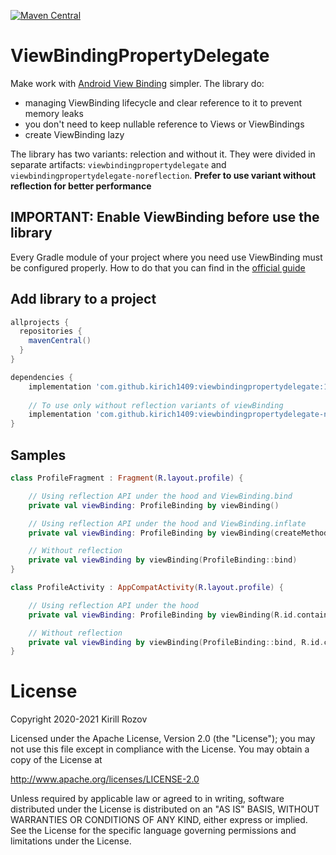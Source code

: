 [![Maven Central](https://maven-badges.herokuapp.com/maven-central/com.github.kirich1409/viewbindingpropertydelegate/badge.svg)](https://maven-badges.herokuapp.com/maven-central/com.github.kirich1409/viewbindingpropertydelegate)

# ViewBindingPropertyDelegate

Make work with [Android View Binding](https://d.android.com/topic/libraries/view-binding) simpler. The library do:
- managing ViewBinding lifecycle and clear reference to it to prevent memory leaks
- you don't need to keep nullable reference to Views or ViewBindings
- create ViewBinding lazy

The library has two variants: relection and without it. They were divided in separate artifacts: `viewbindingpropertydelegate` and `viewbindingpropertydelegate-noreflection`. **Prefer to use variant without reflection for better performance**

## IMPORTANT: Enable ViewBinding before use the library
Every Gradle module of your project where you need use ViewBinding must be configured properly. How to do that you can find in the [official guide](https://d.android.com/topic/libraries/view-binding)

## Add library to a project

```groovy
allprojects {
  repositories {
    mavenCentral()
  }
}

dependencies {
    implementation 'com.github.kirich1409:viewbindingpropertydelegate:1.5.2'
    
    // To use only without reflection variants of viewBinding
    implementation 'com.github.kirich1409:viewbindingpropertydelegate-noreflection:1.5.2'
}
```

## Samples

```kotlin
class ProfileFragment : Fragment(R.layout.profile) {

    // Using reflection API under the hood and ViewBinding.bind
    private val viewBinding: ProfileBinding by viewBinding()

    // Using reflection API under the hood and ViewBinding.inflate
    private val viewBinding: ProfileBinding by viewBinding(createMethod = CreateMethod.INFLATE)

    // Without reflection
    private val viewBinding by viewBinding(ProfileBinding::bind)
}
```

```kotlin
class ProfileActivity : AppCompatActivity(R.layout.profile) {

    // Using reflection API under the hood
    private val viewBinding: ProfileBinding by viewBinding(R.id.container)

    // Without reflection
    private val viewBinding by viewBinding(ProfileBinding::bind, R.id.container)
}
```

# License

   Copyright 2020-2021 Kirill Rozov

   Licensed under the Apache License, Version 2.0 (the "License");
   you may not use this file except in compliance with the License.
   You may obtain a copy of the License at

   http://www.apache.org/licenses/LICENSE-2.0

   Unless required by applicable law or agreed to in writing, software
   distributed under the License is distributed on an "AS IS" BASIS,
   WITHOUT WARRANTIES OR CONDITIONS OF ANY KIND, either express or implied.
   See the License for the specific language governing permissions and
   limitations under the License.
